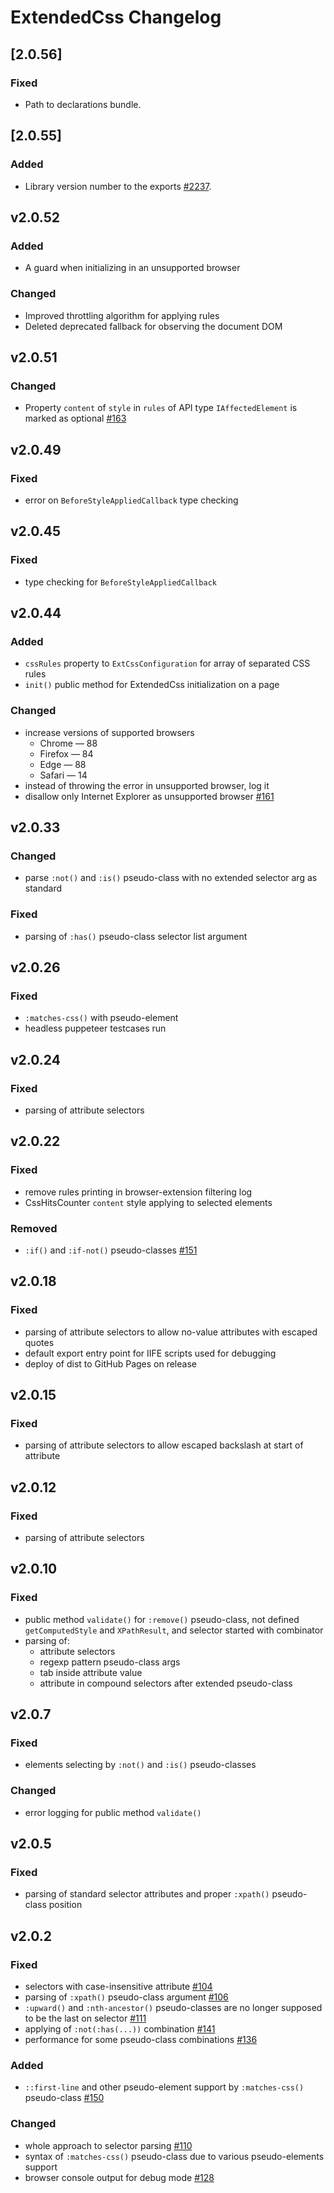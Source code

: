 # ExtendedCss Changelog

## [2.0.56]

### Fixed
- Path to declarations bundle.

## [2.0.55]

### Added
- Library version number to the exports [#2237](https://github.com/AdguardTeam/AdguardBrowserExtension/issues/2237).


## v2.0.52

### Added

- A guard when initializing in an unsupported browser

### Changed

- Improved throttling algorithm for applying rules
- Deleted deprecated fallback for observing the document DOM


## v2.0.51

### Changed

- Property `content` of `style` in `rules` of API type `IAffectedElement` is marked as optional [#163](https://github.com/AdguardTeam/ExtendedCss/issues/163)


## v2.0.49

### Fixed

- error on `BeforeStyleAppliedCallback` type checking


## v2.0.45

### Fixed

- type checking for `BeforeStyleAppliedCallback`


## v2.0.44

### Added

- `cssRules` property to `ExtCssConfiguration` for array of separated CSS rules
- `init()` public method for ExtendedCss initialization on a page

### Changed

- increase versions of supported browsers
    - Chrome — 88
    - Firefox — 84
    - Edge — 88
    - Safari — 14
- instead of throwing the error in unsupported browser, log it
- disallow only Internet Explorer as unsupported browser [#161](https://github.com/AdguardTeam/ExtendedCss/issues/161)


## v2.0.33

### Changed

- parse `:not()` and `:is()` pseudo-class with no extended selector arg as standard

### Fixed

- parsing of `:has()` pseudo-class selector list argument


## v2.0.26

### Fixed

- `:matches-css()` with pseudo-element
- headless puppeteer testcases run


## v2.0.24

### Fixed

- parsing of attribute selectors


## v2.0.22

### Fixed

- remove rules printing in browser-extension filtering log
- CssHitsCounter `content` style applying to selected elements

### Removed

- `:if()` and `:if-not()` pseudo-classes [#151](https://github.com/AdguardTeam/ExtendedCss/issues/151)


## v2.0.18

### Fixed

- parsing of attribute selectors to allow no-value attributes with escaped quotes
- default export entry point for IIFE scripts used for debugging
- deploy of dist to GitHub Pages on release


## v2.0.15

### Fixed

- parsing of attribute selectors to allow escaped backslash at start of attribute


## v2.0.12

### Fixed

- parsing of attribute selectors


## v2.0.10

### Fixed

- public method `validate()` for `:remove()` pseudo-class, not defined `getComputedStyle` and `XPathResult`, and selector started with combinator
- parsing of:
    - attribute selectors
    - regexp pattern pseudo-class args
    - tab inside attribute value
    - attribute in compound selectors after extended pseudo-class


## v2.0.7

### Fixed

- elements selecting by `:not()` and `:is()` pseudo-classes

### Changed

- error logging for public method `validate()`


## v2.0.5

### Fixed

- parsing of standard selector attributes and proper `:xpath()` pseudo-class position


## v2.0.2

### Fixed

- selectors with case-insensitive attribute [#104](https://github.com/AdguardTeam/ExtendedCss/issues/104)
- parsing of `:xpath()` pseudo-class argument [#106](https://github.com/AdguardTeam/ExtendedCss/issues/106)
- `:upward()` and `:nth-ancestor()` pseudo-classes are no longer supposed to be the last on selector [#111](https://github.com/AdguardTeam/ExtendedCss/issues/111)
- applying of `:not(:has(...))` combination [#141](https://github.com/AdguardTeam/ExtendedCss/issues/141)
- performance for some pseudo-class combinations [#136](https://github.com/AdguardTeam/ExtendedCss/issues/136)

### Added

- `::first-line` and other pseudo-element support by `:matches-css()` pseudo-class [#150](https://github.com/AdguardTeam/ExtendedCss/issues/150)

### Changed

- whole approach to selector parsing [#110](https://github.com/AdguardTeam/ExtendedCss/issues/110)
- syntax of `:matches-css()` pseudo-class due to various pseudo-elements support
- browser console output for debug mode [#128](https://github.com/AdguardTeam/ExtendedCss/issues/128)
